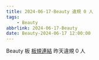 ```yaml
---
title: 2024-06-17-Beauty 違規 0 人
tags:
    - Beauty
abbrlink: 2024-06-17-Beauty
date: Beauty-2024-06-17 12:00:00
---
```

Beauty 板 [板規連結](https://www.ptt.cc/bbs/Beauty/M.1630069980.A.84B.html)
昨天違規 0 人
